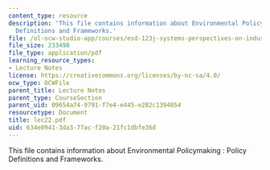 ```yaml
---
content_type: resource
description: 'This file contains information about Environmental Policymaking : Policy
  Definitions and Frameworks.'
file: /ol-ocw-studio-app/courses/esd-123j-systems-perspectives-on-industrial-ecology-spring-2006/634e09413da377acf20a21fc1dbfe36d_lec22.pdf
file_size: 233498
file_type: application/pdf
learning_resource_types:
- Lecture Notes
license: https://creativecommons.org/licenses/by-nc-sa/4.0/
ocw_type: OCWFile
parent_title: Lecture Notes
parent_type: CourseSection
parent_uid: 09654a74-9791-f7e4-e445-e282c1394854
resourcetype: Document
title: lec22.pdf
uid: 634e0941-3da3-77ac-f20a-21fc1dbfe36d
---
```

This file contains information about Environmental Policymaking : Policy Definitions and Frameworks.